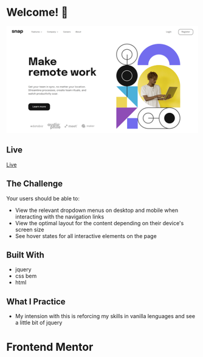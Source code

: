 # Welcome! 👋

![Desktop view](./public/design/desktop.png)


## Live

[Live](https://imaginative-begonia-e0fe44.netlify.app/)


## The Challenge
Your users should be able to:

- View the relevant dropdown menus on desktop and mobile when interacting with the navigation links
- View the optimal layout for the content depending on their device's screen size
- See hover states for all interactive elements on the page


## Built With
- jquery
- css bem
- html


## What I Practice
- My intension with this is reforcing my skills in vanilla lenguages and see a little bit of jquery

# Frontend Mentor 